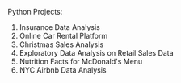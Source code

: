 Python Projects:

1. Insurance Data Analysis
2. Online Car Rental Platform
3. Christmas Sales Analysis
4. Exploratory Data Analysis on Retail Sales Data
5. Nutrition Facts for McDonald's Menu
6. NYC Airbnb Data Analysis

